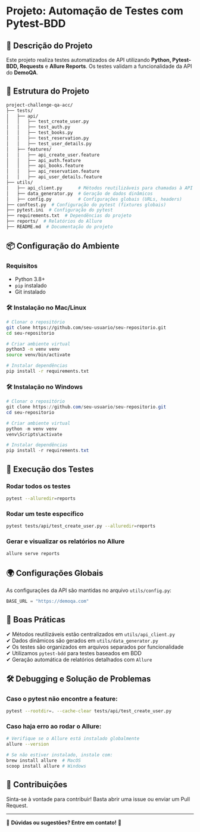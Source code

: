 # Projeto: Automação de Testes com Pytest-BDD

## 📌 Descrição do Projeto
Este projeto realiza testes automatizados de API utilizando **Python, Pytest-BDD, Requests** e **Allure Reports**. Os testes validam a funcionalidade da API do **DemoQA**.

## 📂 Estrutura do Projeto
```bash
project-challenge-qa-acc/
├── tests/
│   ├── api/
│   │   ├── test_create_user.py
│   │   ├── test_auth.py
│   │   ├── test_books.py
│   │   ├── test_reservation.py
│   │   ├── test_user_details.py
│   ├── features/
│   │   ├── api_create_user.feature
│   │   ├── api_auth.feature
│   │   ├── api_books.feature
│   │   ├── api_reservation.feature
│   │   ├── api_user_details.feature
├── utils/
│   ├── api_client.py      # Métodos reutilizáveis para chamadas à API
│   ├── data_generator.py  # Geração de dados dinâmicos
│   ├── config.py          # Configurações globais (URLs, headers)
├── conftest.py  # Configuração do pytest (fixtures globais)
├── pytest.ini  # Configuração do pytest
├── requirements.txt  # Dependências do projeto
├── reports/  # Relatórios do Allure
├── README.md  # Documentação do projeto
```

## 📦 Configuração do Ambiente
### Requisitos
- Python 3.8+
- `pip` instalado
- Git instalado

### 🛠️ Instalação no **Mac/Linux**
```bash
# Clonar o repositório
git clone https://github.com/seu-usuario/seu-repositorio.git
cd seu-repositorio

# Criar ambiente virtual
python3 -m venv venv
source venv/bin/activate

# Instalar dependências
pip install -r requirements.txt
```

### 🛠️ Instalação no **Windows**
```powershell
# Clonar o repositório
git clone https://github.com/seu-usuario/seu-repositorio.git
cd seu-repositorio

# Criar ambiente virtual
python -m venv venv
venv\Scripts\activate

# Instalar dependências
pip install -r requirements.txt
```

## 🚀 Execução dos Testes
### Rodar todos os testes
```bash
pytest --alluredir=reports
```

### Rodar um teste específico
```bash
pytest tests/api/test_create_user.py --alluredir=reports
```

### Gerar e visualizar os relatórios no Allure
```bash
allure serve reports
```

## 🌍 Configurações Globais
As configurações da API são mantidas no arquivo `utils/config.py`:
```python
BASE_URL = "https://demoqa.com"
```

## 📜 Boas Práticas
✔ Métodos reutilizáveis estão centralizados em `utils/api_client.py`  
✔ Dados dinâmicos são gerados em `utils/data_generator.py`  
✔ Os testes são organizados em arquivos separados por funcionalidade  
✔ Utilizamos `pytest-bdd` para testes baseados em BDD  
✔ Geração automática de relatórios detalhados com `Allure`

## 🛠️ Debugging e Solução de Problemas
### Caso o pytest não encontre a feature:
```bash
pytest --rootdir=. --cache-clear tests/api/test_create_user.py
```

### Caso haja erro ao rodar o Allure:
```bash
# Verifique se o Allure está instalado globalmente
allure --version

# Se não estiver instalado, instale com:
brew install allure  # MacOS
scoop install allure # Windows
```

## 📌 Contribuições
Sinta-se à vontade para contribuir! Basta abrir uma issue ou enviar um Pull Request.

---

📢 **Dúvidas ou sugestões? Entre em contato!** 🚀
